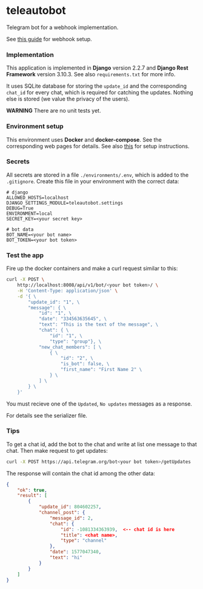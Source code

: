 # teleautobot

Telegram bot for a webhook implementation.

See [this guide](https://core.telegram.org/bots/webhooks) for webhook setup.



### Implementation

This application is implemented in **Django** version 2.2.7 and **Django Rest
Framework** version 3.10.3. See also `requirements.txt` for more info.

It uses SQLite database for storing the `update_id` and the corresponding
`chat_id` for every chat, which is required for catching the updates.
Nothing else is stored (we value the privacy of the users).

**WARNING** There are no unit tests yet.


### Environment setup

This environment uses **Docker** and **docker-compose**. See the
corresponding web pages for details. See also
[this](https://github.com/alevikpes/utils/tree/master/docker) for setup
instructions.


### Secrets

All secrets are stored in a file `./environments/.env`, which is added to
the `.gitignore`. Create this file in your environment with the correct data:
```
# django
ALLOWED_HOSTS=localhost
DJANGO_SETTINGS_MODULE=teleautobot.settings
DEBUG=True
ENVIRONMENT=local
SECRET_KEY=<your secret key>

# bot data
BOT_NAME=<your bot name>
BOT_TOKEN=<your bot token>
```


### Test the app

Fire up the docker containers and make a curl request similar to this:
```bash
curl -X POST \
    http://localhost:8008/api/v1/bot/<your bot token>/ \
    -H 'Content-Type: application/json' \
    -d '{ \
        "update_id": "1", \
        "message": { \
            "id": "1", \
            "date": "334563635645", \
            "text": "This is the text of the message", \
            "chat": { \
                "id": "1", \
                "type": "group"}, \
            "new_chat_members": [ \
                { \
                    "id": "2", \
                    "is_bot": false, \
                    "first_name": "First Name 2" \
                } \
            ] \
        } \
    }'
```
You must recieve one of the `Updated`, `No updates` messages as a response.

For details see the serializer file.


### Tips

To get a chat id, add the bot to the chat and write at list one message to
that chat. Then make request to get updates:
```bash
curl -X POST https://api.telegram.org/bot<your bot token>/getUpdates
```
The response will contain the chat id among the other data:
```json
{
    "ok": true,
    "result": [
        {
            "update_id": 804602257,
            "channel_post": {
                "message_id": 2,
                "chat": {
                    "id": -1081334363939,  <-- chat id is here
                    "title": <chat name>,
                    "type": "channel"
                },
                "date": 1577047340,
                "text": "hi"
            }
        }
    ]
}
```
